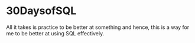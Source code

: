 # 30DaysofSQL
All it takes is practice to be better at something and hence, this is a way for me to be better at using SQL effectively. 
